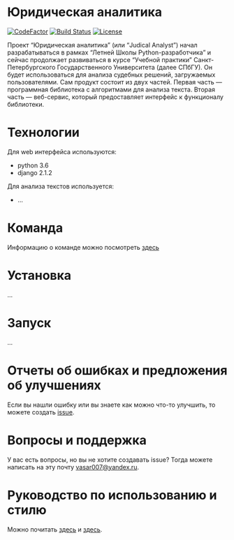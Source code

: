 # Юридическая аналитика
[![CodeFactor](https://www.codefactor.io/repository/github/robot-lab/judyst-main-web-service/badge)](https://www.codefactor.io/repository/github/robot-lab/judyst-main-web-service) 
[![Build Status](https://travis-ci.com/robot-lab/judyst-main-web-service.svg?branch=master)](https://travis-ci.com/robot-lab/judyst-main-web-service) 
[![License](https://img.shields.io/hexpm/l/plug.svg)](https://github.com/robot-lab/judyst-main-web-service/blob/master/LICENSE)

Проект “Юридическая аналитика” (или “Judical Analyst”) начал разрабатываться 
в рамках “Летней Школы Python-разработчика” и сейчас продолжает развиваться 
в курсе “Учебной практики” Санкт-Петербургского Государственного Университета 
(далее СПбГУ). Он будет использоваться для анализа судебных решений, 
загружаемых пользователями. Сам продукт состоит из двух частей. 
Первая часть — программная библиотека с алгоритмами для анализа текста. 
Вторая часть — веб-сервис, который предоставляет интерфейс к функционалу 
библиотеки.

# Технологии

Для web интерфейса используются:
 - python 3.6 
 - django 2.1.2
 
 Для анализа текстов используется:
 - ...
 
# Команда
Информацию о команде можно посмотреть [здесь](https://github.com/robot-lab/judyst-main-web-service/wiki/Team-members)

# Установка
...

# Запуск
...

# Отчеты об ошибках и предложения об улучшениях 
Если вы нашли ошибку или вы знаете как можно что-то улучшить, 
то можете создать [issue](https://github.com/robot-lab/judyst-main-web-service/issues).  
# Вопросы и поддержка
У вас есть вопросы, но вы не хотите создавать issue?
Тогда можете написать на эту почту vasar007@yandex.ru.

# Руководство по использованию и стилю
Можно почитать [здесь](https://github.com/robot-lab/judyst-main-web-service/blob/master/.github/CONTRIBUTING.md) 
и [здесь](https://github.com/robot-lab/judyst-main-web-service/blob/master/.github/CODE_OF_CONDUCT.md).
